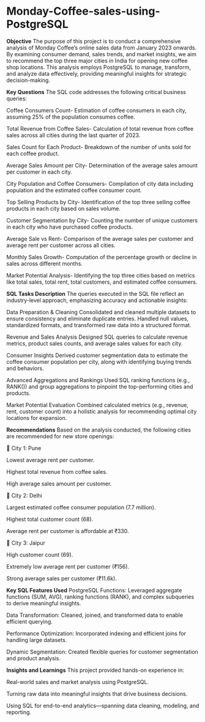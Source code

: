 # Monday-Coffee-sales-using-PostgreSQL


**Objective**
The purpose of this project is to conduct a comprehensive analysis of Monday Coffee’s online sales data from January 2023 onwards. By examining consumer demand, sales trends, and market insights, we aim to recommend the top three major cities in India for opening new coffee shop locations. This analysis employs PostgreSQL to manage, transform, and analyze data effectively, providing meaningful insights for strategic decision-making.

**Key Questions**
The SQL code addresses the following critical business queries:

Coffee Consumers Count- Estimation of coffee consumers in each city, assuming 25% of the population consumes coffee.

Total Revenue from Coffee Sales- Calculation of total revenue from coffee sales across all cities during the last quarter of 2023.

Sales Count for Each Product- Breakdown of the number of units sold for each coffee product.

Average Sales Amount per City- Determination of the average sales amount per customer in each city.

City Population and Coffee Consumers- Compilation of city data including population and the estimated coffee consumer count.

Top Selling Products by City- Identification of the top three selling coffee products in each city based on sales volume.

Customer Segmentation by City- Counting the number of unique customers in each city who have purchased coffee products.

Average Sale vs Rent- Comparison of the average sales per customer and average rent per customer across all cities.

Monthly Sales Growth- Computation of the percentage growth or decline in sales across different months.

Market Potential Analysis- Identifying the top three cities based on metrics like total sales, total rent, total customers, and estimated coffee consumers.

**SQL Tasks Description**
The queries executed in the SQL file reflect an industry-level approach, emphasizing accuracy and actionable insights:

Data Preparation & Cleaning Consolidated and cleaned multiple datasets to ensure consistency and eliminate duplicate entries. Handled null values, standardized formats, and transformed raw data into a structured format.

Revenue and Sales Analysis Designed SQL queries to calculate revenue metrics, product sales counts, and average sales values for each city.

Consumer Insights Derived customer segmentation data to estimate the coffee consumer population per city, along with identifying buying trends and behaviors.

Advanced Aggregations and Rankings Used SQL ranking functions (e.g., RANK()) and group aggregations to pinpoint the top-performing cities and products.

Market Potential Evaluation Combined calculated metrics (e.g., revenue, rent, customer count) into a holistic analysis for recommending optimal city locations for expansion.

**Recommendations**
Based on the analysis conducted, the following cities are recommended for new store openings:

📍 City 1: Pune

Lowest average rent per customer.

Highest total revenue from coffee sales.

High average sales amount per customer.

📍 City 2: Delhi

Largest estimated coffee consumer population (7.7 million).

Highest total customer count (68).

Average rent per customer is affordable at ₹330.

📍 City 3: Jaipur

High customer count (69).

Extremely low average rent per customer (₹156).

Strong average sales per customer (₹11.6k).

**Key SQL Features Used**
PostgreSQL Functions: Leveraged aggregate functions (SUM, AVG), ranking functions (RANK), and complex subqueries to derive meaningful insights.

Data Transformation: Cleaned, joined, and transformed data to enable efficient querying.

Performance Optimization: Incorporated indexing and efficient joins for handling large datasets.

Dynamic Segmentation: Created flexible queries for customer segmentation and product analysis.

**Insights and Learnings**
This project provided hands-on experience in:

Real-world sales and market analysis using PostgreSQL.

Turning raw data into meaningful insights that drive business decisions.

Using SQL for end-to-end analytics—spanning data cleaning, modeling, and reporting.
